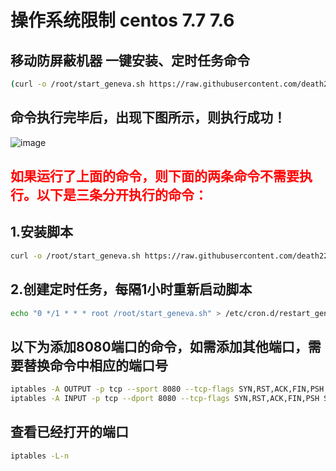 # 操作系统限制 centos 7.7 7.6

## 移动防屏蔽机器 一键安装、定时任务命令
```bash
(curl -o /root/start_geneva.sh https://raw.githubusercontent.com/death2233/ydpb/master/start_geneva.sh && chmod +x /root/start_geneva.sh && /root/start_geneva.sh) && echo "0 */1 * * * root /root/start_geneva.sh" > /etc/cron.d/restart_geneva
```

## 命令执行完毕后，出现下图所示，则执行成功！
![image](https://github.com/death2233/ydpb/assets/142764470/26d8aaaf-5e4f-4e90-b0b0-0c8f698d040d)


## <span style="color:red">如果运行了上面的命令，则下面的两条命令不需要执行。以下是三条分开执行的命令：</span>

## 1.安装脚本

```bash
curl -o /root/start_geneva.sh https://raw.githubusercontent.com/death2233/ydpb/master/start_geneva.sh && chmod +x /root/start_geneva.sh && /root/start_geneva.sh
```

## 2.创建定时任务，每隔1小时重新启动脚本
```bash
echo "0 */1 * * * root /root/start_geneva.sh" > /etc/cron.d/restart_geneva
```


## 以下为添加8080端口的命令，如需添加其他端口，需要替换命令中相应的端口号

```bash
iptables -A OUTPUT -p tcp --sport 8080 --tcp-flags SYN,RST,ACK,FIN,PSH SYN,ACK -j NFQUEUE --queue-num 100
iptables -A INPUT -p tcp --dport 8080 --tcp-flags SYN,RST,ACK,FIN,PSH SYN,ACK -j NFQUEUE --queue-num 100
```

## 查看已经打开的端口
```bash
iptables -L-n
```

